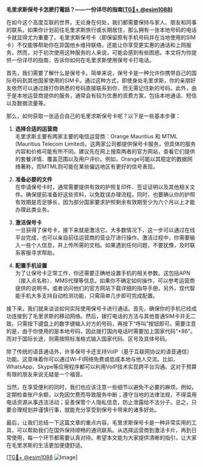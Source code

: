**毛里求斯保号卡怎麽打電話？——一份详尽的指南[[TG💪+ @esim1088](https://t.me/s/esim1088)]**

在如今这个高度互联的世界，无论身在何处，我们都需要保持与家人、朋友和同事的联系。如果你计划前往毛里求斯旅行或长期居住，那么拥有一张本地号码的电话卡就显得尤为重要了。毛里求斯保号卡（即保留原有手机号码并在当地使用的SIM卡）不仅能够帮助你在异国他乡维持联络，还能让你享受更实惠的通话和上网服务。然而，对于初次使用这种服务的人来说，可能会感到有些困惑。本文将为你提供一份详尽的指南，告诉你如何在毛里求斯使用保号卡打电话。

首先，我们需要了解什么是保号卡。简单来说，保号卡是一种允许你携带自己的国际号码到其他国家使用的SIM卡。通过这种方式，即使身处毛里求斯，你的亲朋好友依然可以通过拨打你熟悉的号码直接联系到你，而无需记住新的号码。此外，由于是本地运营商提供的服务，通常会有较为优惠的资费方案，包括本地通话、短信以及数据流量等。

那么，如何获取一张适合自己的毛里求斯保号卡呢？以下是一些基本步骤：

1. **选择合适的运营商**  
   毛里求斯主要有两家主要的电信运营商：Orange Mauritius 和 MTML (Mauritius Telecom Limited)。这两家公司都提供保号卡服务，但具体的服务内容和价格可能有所不同。建议先在网上搜索两者的官方网站，查看它们提供的套餐详情、覆盖范围以及用户评价。例如，Orange可能以其稳定的数据网络著称，而MTML则可能在某些偏远地区有更好的信号表现。

2. **准备必要的文件**  
   在申请保号卡时，通常需要提供有效的护照复印件、签证证明以及其他相关文件。确保提前准备好这些资料，以免耽误办理流程。同时，也要确认你的护照有效期是否足够长，因为部分国家要求护照剩余有效期至少为六个月以上才能办理此类业务。

3. **激活保号卡**  
   一旦获得了保号卡，接下来就是激活它。大多数情况下，这一步可以通过在线平台完成，也可以亲自前往运营商的营业厅进行操作。激活过程中，你需要输入一些个人信息，并上传所需的文档。如果遇到任何问题，不要犹豫，及时联系客服寻求帮助。

4. **配置手机设置**  
   为了让保号卡正常工作，你还需要正确地设置手机的相关参数。这包括APN（接入点名称）、MMS代理等信息。如果你不确定如何操作，可以参考运营商提供的说明书，或者访问他们的官方网站下载详细的指导手册。另外，现代智能手机大多支持自动检测功能，只需简单几步即可完成配置。

接下来，我们就来谈谈如何实际使用保号卡进行通话。首先，确保你的手机已经成功连接到了毛里求斯的移动网络。然后，拨打电话的方法与其他普通SIM卡并无二致。只需按下键盘上的数字键输入对方的号码，再按下“呼叫”按钮即可。需要注意的是，由于你使用的是本地号码，因此拨打国内电话时需要加上国家代码“+86”。而对于国际长途，则需按照标准格式输入国家代码、区号及具体号码。

除了传统的语音通话外，许多保号卡还支持VoIP（基于互联网协议的语音通信）功能。这意味着你可以通过Wi-Fi网络免费或低成本地与他人交流。比如，WhatsApp、Skype等应用程序都可以利用VoIP技术实现跨平台沟通。这对于预算有限的朋友来说无疑是一个福音。

当然，在享受便利的同时，我们也应该注意一些细节以避免不必要的麻烦。例如，定期检查账户余额，以免因欠费而导致服务中断；遵守当地的法律法规，不得滥用电话资源从事违法活动；妥善保管个人隐私信息，防止泄露给不法分子。总之，只要合理规划并谨慎行事，就能充分享受到保号卡带来的诸多好处。

最后，让我们总结一下这篇文章的重点内容。毛里求斯保号卡是一种非常实用的工具，可以帮助我们在国外保持顺畅的通讯联系。从选择运营商到激活卡片，再到日常使用，每一个环节都需要认真对待。希望本文能为大家提供清晰的指引，让大家在毛里求斯的生活更加便捷舒适。

[[TG💪+ @esim1088](https://t.me/s/esim1088) ![Image](https://i.postimg.cc/4NQfJmqS/Snipaste-2025-05-13-00-14-12.png)]